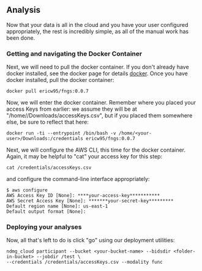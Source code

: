 ## Analysis

Now that your data is all in the cloud and you have your user configured appropriately, the rest is incredibly simple, as all of the manual work has been done.


### Getting and navigating the Docker Container

Next, we will need to pull the docker container. If you don't already have docker installed, see the docker page for details [docker](https://docs.docker.com/engine/installation/). Once you have docker installed, pull the docker container:

```
docker pull ericw95/fngs:0.0.7
```

Now, we will enter the docker container. Remember where you placed your access Keys from earlier: we assume they will be at "/home/<your-user>/Downloads/accessKeys.csv", but if you placed them somewhere else, be sure to reflect that here:

```
docker run -ti --entrypoint /bin/bash -v /home/<your-user>/Downloads:/credentials ericw95/fngs:0.0.7
```

Next, we will configure the AWS CLI, this time for the docker container. Again, it may be helpful to "cat" your access key for this step:

```
cat /credentials/accessKeys.csv
```

and configure the command-line interface appropriately:

```
$ aws configure
AWS Access Key ID [None]: ****your-access-key***********
AWS Secret Access Key [None]: *******your-secret-key*********
Default region name [None]: us-east-1
Default output format [None]:
```

### Deploying your analyses

Now, all that's left to do is click "go" using our deployment utilities:

```
ndmg_cloud participant --bucket <your-bucket-name> --bidsdir <folder-in-bucket> --jobdir /test \
--credentials /credentials/accessKeys.csv --modality func
```

